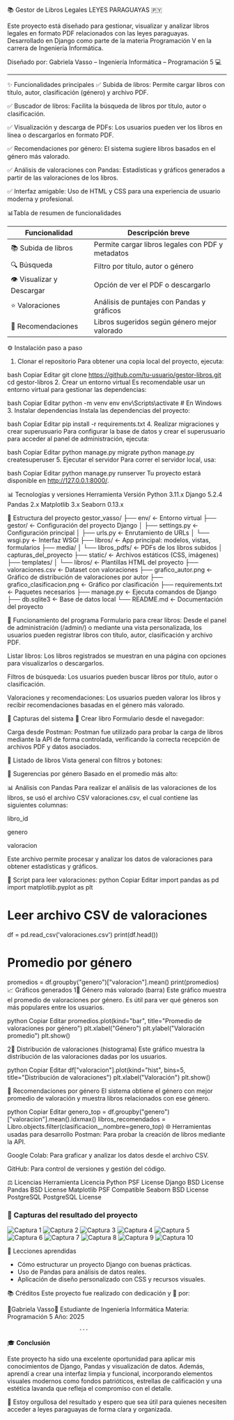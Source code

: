 📚 Gestor de Libros Legales
LEYES PARAGUAYAS 🇵🇾

Este proyecto está diseñado para gestionar, visualizar y analizar libros legales en formato PDF relacionados con las leyes paraguayas. Desarrollado en Django como parte de la materia Programación V en la carrera de Ingeniería Informática.

Diseñado por: Gabriela Vasso – Ingeniería Informática – Programación 5 💻
________________________________________________________________________________________________________________________________________________________________________________      

✨ Funcionalidades principales
✅ Subida de libros: Permite cargar libros con título, autor, clasificación (género) y archivo PDF.

✅ Buscador de libros: Facilita la búsqueda de libros por título, autor o clasificación.

✅ Visualización y descarga de PDFs: Los usuarios pueden ver los libros en línea o descargarlos en formato PDF.

✅ Recomendaciones por género: El sistema sugiere libros basados en el género más valorado.

✅ Análisis de valoraciones con Pandas: Estadísticas y gráficos generados a partir de las valoraciones de los libros.

✅ Interfaz amigable: Uso de HTML y CSS para una experiencia de usuario moderna y profesional.
 
 📊Tabla de resumen de funcionalidades

 | Funcionalidad                | Descripción breve                                       |
|-----------------------------|---------------------------------------------------------|
| 📚 Subida de libros         | Permite cargar libros legales con PDF y metadatos       |
| 🔍 Búsqueda                 | Filtro por título, autor o género                       |
| 👁️ Visualizar y Descargar   | Opción de ver el PDF o descargarlo                      |
| ⭐ Valoraciones             | Análisis de puntajes con Pandas y gráficos              |
| 🤖 Recomendaciones          | Libros sugeridos según género mejor valorado            |


⚙️ Instalación paso a paso
1. Clonar el repositorio
Para obtener una copia local del proyecto, ejecuta:

bash
Copiar
Editar
git clone https://github.com/tu-usuario/gestor-libros.git
cd gestor-libros
2. Crear un entorno virtual
Es recomendable usar un entorno virtual para gestionar las dependencias:

bash
Copiar
Editar
python -m venv env
env\Scripts\activate  # En Windows
3. Instalar dependencias
Instala las dependencias del proyecto:

bash
Copiar
Editar
pip install -r requirements.txt
4. Realizar migraciones y crear superusuario
Para configurar la base de datos y crear el superusuario para acceder al panel de administración, ejecuta:

bash
Copiar
Editar
python manage.py migrate
python manage.py createsuperuser
5. Ejecutar el servidor
Para correr el servidor local, usa:

bash
Copiar
Editar
python manage.py runserver
Tu proyecto estará disponible en http://127.0.0.1:8000/.

📊 Tecnologías y versiones
Herramienta	Versión
Python	3.11.x
Django	5.2.4
Pandas	2.x
Matplotlib	3.x
Seaborn	0.13.x

📂 Estructura del proyecto
gestor_vasso/
├── env/                     ← Entorno virtual
├── gestor/                 ← Configuración del proyecto Django
│   ├── settings.py         ← Configuración principal
│   ├── urls.py             ← Enrutamiento de URLs
│   └── wsgi.py             ← Interfaz WSGI
├── libros/                 ← App principal: modelos, vistas, formularios
├── media/
│   └── libros_pdfs/        ← PDFs de los libros subidos
│   capturas_del_proyecto
├── static/                 ← Archivos estáticos (CSS, imágenes)
├── templates/
│   └── libros/             ← Plantillas HTML del proyecto
├── valoraciones.csv        ← Dataset con valoraciones
├── grafico_autor.png       ← Gráfico de distribución de valoraciones por autor
├── grafico_clasificacion.png ← Gráfico por clasificación
├── requirements.txt        ← Paquetes necesarios
├── manage.py               ← Ejecuta comandos de Django
├── db.sqlite3              ← Base de datos local
└── README.md               ← Documentación del proyecto


📅 Funcionamiento del programa
Formulario para crear libros: Desde el panel de administración (/admin/) o mediante una vista personalizada, los usuarios pueden registrar libros con título, autor, clasificación y archivo PDF.

Listar libros: Los libros registrados se muestran en una página con opciones para visualizarlos o descargarlos.

Filtros de búsqueda: Los usuarios pueden buscar libros por título, autor o clasificación.

Valoraciones y recomendaciones: Los usuarios pueden valorar los libros y recibir recomendaciones basadas en el género más valorado.

📸 Capturas del sistema
📌 Crear libro
Formulario desde el navegador:

Carga desde Postman:
Postman fue utilizado para probar la carga de libros mediante la API de forma controlada, verificando la correcta recepción de archivos PDF y datos asociados.

📌 Listado de libros
Vista general con filtros y botones:

📌 Sugerencias por género
Basado en el promedio más alto:

📊 Análisis con Pandas
Para realizar el análisis de las valoraciones de los libros, se usó el archivo CSV valoraciones.csv, el cual contiene las siguientes columnas:

libro_id

genero

valoracion

Este archivo permite procesar y analizar los datos de valoraciones para obtener estadísticas y gráficos.

📄 Script para leer valoraciones:
python
Copiar
Editar
import pandas as pd
import matplotlib.pyplot as plt

# Leer archivo CSV de valoraciones
df = pd.read_csv('valoraciones.csv')
print(df.head())

# Promedio por género
promedios = df.groupby("genero")["valoracion"].mean()
print(promedios)
📈 Gráficos generados
1⃣ Género más valorado (barra)
Este gráfico muestra el promedio de valoraciones por género. Es útil para ver qué géneros son más populares entre los usuarios.

python
Copiar
Editar
promedios.plot(kind="bar", title="Promedio de valoraciones por género")
plt.xlabel("Género")
plt.ylabel("Valoración promedio")
plt.show()

2⃣ Distribución de valoraciones (histograma)
Este gráfico muestra la distribución de las valoraciones dadas por los usuarios.

python
Copiar
Editar
df["valoracion"].plot(kind="hist", bins=5, title="Distribución de valoraciones")
plt.xlabel("Valoración")
plt.show()

🤖 Recomendaciones por género
El sistema obtiene el género con mejor promedio de valoración y muestra libros relacionados con ese género.

python
Copiar
Editar
genero_top = df.groupby("genero")["valoracion"].mean().idxmax()
libros_recomendados = Libro.objects.filter(clasificacion__nombre=genero_top)
🌐 Herramientas usadas para desarrollo
Postman: Para probar la creación de libros mediante la API.

Google Colab: Para graficar y analizar los datos desde el archivo CSV.

GitHub: Para control de versiones y gestión del código.

⚖️ Licencias
Herramienta	Licencia
Python	PSF License
Django	BSD License
Pandas	BSD License
Matplotlib	PSF Compatible
Seaborn	BSD License
PostgreSQL	PostgreSQL License

### 📸 Capturas del resultado del proyecto

![Captura 1](media/capturas_del_proyecto/1.png)
![Captura 2](media/capturas_del_proyecto/2.png)
![Captura 3](media/capturas_del_proyecto/3.png)
![Captura 4](media/capturas_del_proyecto/4.png)
![Captura 5](media/capturas_del_proyecto/5.png)
![Captura 6](media/capturas_del_proyecto/6.png)
![Captura 7](media/capturas_del_proyecto/7.png)
![Captura 8](media/capturas_del_proyecto/8.png)
![Captura 9](media/capturas_del_proyecto/9.png)
![Captura 10](media/capturas_del_proyecto/10.png)


🧠 Lecciones aprendidas

- Cómo estructurar un proyecto Django con buenas prácticas.
- Uso de Pandas para análisis de datos reales.
- Aplicación de diseño personalizado con CSS y recursos visuales.

📚 Créditos
Este proyecto fue realizado con dedicación y 💜 por:

🌟Gabriela Vasso🌟
Estudiante de Ingeniería Informática
Materia: Programación 5
Año: 2025

                           ---
🎓 **Conclusión**

Este proyecto ha sido una excelente oportunidad para aplicar mis conocimientos de Django, Pandas y visualización de datos. Además, aprendí a crear una interfaz limpia y funcional, incorporando elementos visuales modernos como fondos patrióticos, estrellas de calificación y una estética lavanda que refleja el compromiso con el detalle.

💜 Estoy orgullosa del resultado y espero que sea útil para quienes necesiten acceder a leyes paraguayas de forma clara y organizada.








